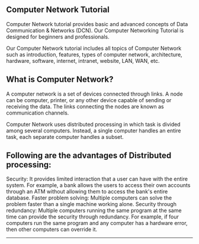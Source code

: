 ## Computer Network Tutorial
Computer Network tutorial provides basic and advanced concepts of Data Communication & Networks (DCN). Our Computer Networking Tutorial is designed for beginners and professionals.

Our Computer Network tutorial includes all topics of Computer Network such as introduction, features, types of computer network, architecture, hardware, software, internet, intranet, website, LAN, WAN, etc.

## What is Computer Network?
A computer network is a set of devices connected through links. A node can be computer, printer, or any other device capable of sending or receiving the data. The links connecting the nodes are known as communication channels.

Computer Network uses distributed processing in which task is divided among several computers. Instead, a single computer handles an entire task, each separate computer handles a subset.

## Following are the advantages of Distributed processing:
Security: It provides limited interaction that a user can have with the entire system. For example, a bank allows the users to access their own accounts through an ATM without allowing them to access the bank's entire database.
Faster problem solving: Multiple computers can solve the problem faster than a single machine working alone.
Security through redundancy: Multiple computers running the same program at the same time can provide the security through redundancy. For example, if four computers run the same program and any computer has a hardware error, then other computers can override it.
_____________________________________________________________________________________________________________